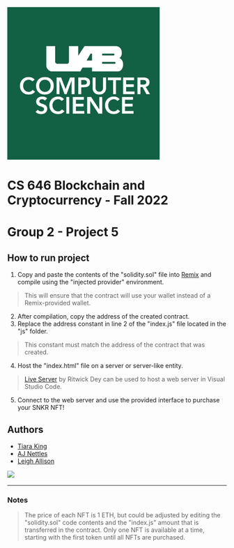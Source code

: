 <img src="UABCS.jpg" width=350>

# CS 646 Blockchain and Cryptocurrency - Fall 2022

# Group 2 - Project 5

##  How to run project
1. Copy and paste the contents of the "solidity.sol" file into [Remix](remix.ethereum.org) and compile using the "injected provider" environment.
> This will ensure that the contract will use your wallet instead of a Remix-provided wallet.
2. After compilation, copy the address of the created contract.
3. Replace the address constant in line 2 of the "index.js" file located in the "js" folder.
> This constant must match the address of the contract that was created.
4.  Host the "index.html" file on a server or server-like entity.
> [Live Server](https://marketplace.visualstudio.com/items?itemName=ritwickdey.LiveServer) by Ritwick Dey can be used to host a web server in Visual Studio Code.
5. Connect to the web server and use the provided interface to purchase your SNKR NFT!


  

## Authors
- [Tiara King](https://github.com/shunae95)
- [AJ Nettles](https://github.com/DelMonteAJ)
- [Leigh Allison](https://github.com/Ldallison)
  
<a href="https://github.com/shunae95/FinalProject_CS646/graphs/contributors">
  <img src="https://contrib.rocks/image?repo=shunae95/FinalProject_CS646" />
</a>

---
### Notes
> The price of each NFT is 1 ETH, but could be adjusted by editing the "solidity.sol" code contents and the "index.js" amount that is transferred in the contract.
> Only one NFT is available at a time, starting with the first token until all NFTs are purchased.